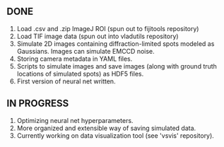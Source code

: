 DONE
-------------
1. Load .csv and .zip ImageJ ROI (spun out to fijitools repository)
2. Load TIF image data (spun out into vladutils repository)
3. Simulate 2D images containing diffraction-limited spots modeled as Gaussians. Images can simulate EMCCD noise.
4. Storing camera metadata in YAML files.
5. Scripts to simulate images and save images (along with ground truth locations of simulated spots) as HDF5 files.
6. First version of neural net written.


IN PROGRESS
-------------

1. Optimizing neural net hyperparameters.
2. More organized and extensible way of saving simulated data.
3. Currently working on data visualization tool (see 'vsvis' repository).
